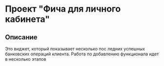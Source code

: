 # Проект "Фича для личного кабинета"
## Описание
Это виджет, который показывает несколько пос ледних успешных банковских операций клиента.
Работа по добавлению функционала идет в несколько этапов
